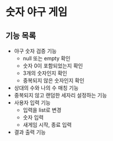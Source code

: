 # 숫자 야구 게임
## 기능 목록
- 야구 숫자 검증 기능
    - null 또는 empty 확인
    - 숫자 0이 포함되었는지 확인
    - 3개의 숫자인지 확인
    - 중복되지 않은 숫자인지 확인
- 상대의 수와 나의 수 매칭 기능
- 중복되지 않고 랜덤한 세자리 설정하는 기능
- 사용자 입력 기능
    - 입력을 list로 변경
    - 숫자 입력
    - 새게임 시작, 종료 입력
- 결과 출력 기능